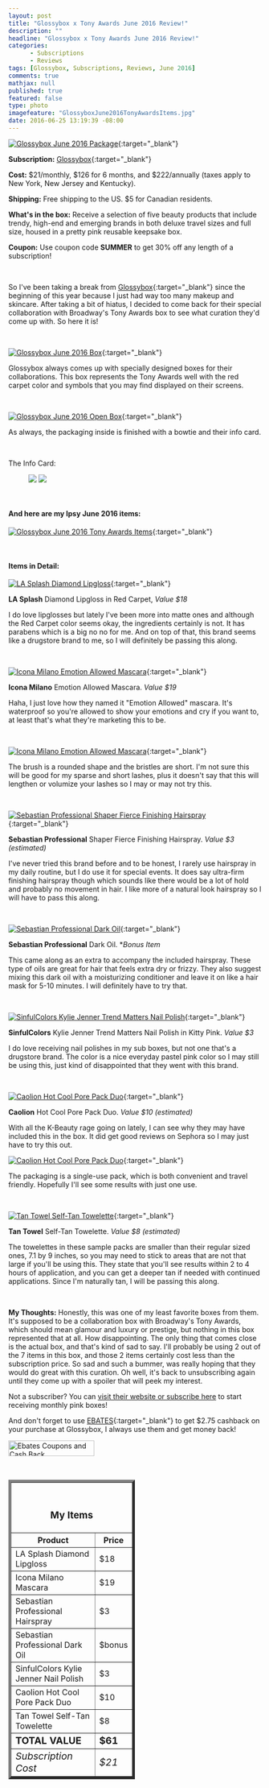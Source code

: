 ```yaml
---
layout: post
title: "Glossybox x Tony Awards June 2016 Review!"
description: ""
headline: "Glossybox x Tony Awards June 2016 Review!"
categories: 
      - Subscriptions
      - Reviews
tags: [Glossybox, Subscriptions, Reviews, June 2016]
comments: true
mathjax: null
published: true
featured: false
type: photo
imagefeature: "GlossyboxJune2016TonyAwardsItems.jpg"
date: 2016-06-25 13:19:39 -08:00
---
```


[![Glossybox June 2016 Package](http://whatsupmailbox.com/images/GlossyboxJune2016TonyAwardsPackage.jpg)](glossybox.evyy.net/c/164125/266055/4265){:target="_blank"}

**Subscription:** [Glossybox](glossybox.evyy.net/c/164125/266055/4265){:target="_blank"}

**Cost:** $21/monthly, $126 for 6 months, and $222/annually (taxes apply to New York, New Jersey and Kentucky).

**Shipping:** Free shipping to the US. $5 for Canadian residents.

**What's in the box:** Receive a selection of five beauty products that include trendy, high-end and emerging brands in both deluxe travel sizes and full size, housed in a pretty pink reusable keepsake box.

**Coupon:** Use coupon code **SUMMER** to get 30% off any length of a subscription!

<br>

So I've been taking a break from [Glossybox](glossybox.evyy.net/c/164125/266055/4265){:target="_blank"} since the beginning of this year because I just had way too many makeup and skincare. After taking a bit of hiatus, I decided to come back for their special collaboration with Broadway's Tony Awards box to see what curation they'd come up with. So here it is!

<br>

[![Glossybox June 2016 Box](http://whatsupmailbox.com/images/GlossyboxJune2016TonyAwardsBox.jpg)](glossybox.evyy.net/c/164125/266055/4265){:target="_blank"}

Glossybox always comes up with specially designed boxes for their collaborations. This box represents the Tony Awards well with the red carpet color and symbols that you may find displayed on their screens.

<br>

[![Glossybox June 2016 Open Box](http://whatsupmailbox.com/images/GlossyboxJune2016TonyAwardsOpenBox.jpg)](glossybox.evyy.net/c/164125/266055/4265){:target="_blank"}

As always, the packaging inside is finished with a bowtie and their info card. 

<br>

The Info Card:

<figure class="half">
      <img src='/images/GlossyboxJune2016TonyAwardsInfo.jpg'>
      <img src='/images/GlossyboxJune2016TonyAwardsInfo2.jpg'>
</figure>

<br>

<H4>And here are my Ipsy June 2016 items:</H4>

[![Glossybox June 2016 Tony Awards Items](http://whatsupmailbox.com/images/GlossyboxJune2016TonyAwardsItems.jpg)](glossybox.evyy.net/c/164125/266055/4265){:target="_blank"}

<br>

<H4>Items in Detail:</H4>

[![LA Splash Diamond Lipgloss](http://whatsupmailbox.com/images/GlossyboxJune2016TonyAwardsLASplashDiamondLipgloss.jpg)](glossybox.evyy.net/c/164125/266055/4265){:target="_blank"}

**LA Splash** Diamond Lipgloss in Red Carpet, *Value $18*

I do love lipglosses but lately I've been more into matte ones and although the Red Carpet color seems okay, the ingredients certainly is not. It has parabens which is a big no no for me. And on top of that, this brand seems like a drugstore brand to me, so I will definitely be passing this along.

<br>

[![Icona Milano Emotion Allowed Mascara](http://whatsupmailbox.com/images/GlossyboxJune2016TonyAwardsIconaMilanoEmotionAllowedMascara.jpg)](glossybox.evyy.net/c/164125/266055/4265){:target="_blank"}

**Icona Milano** Emotion Allowed Mascara. *Value $19*

Haha, I just love how they named it "Emotion Allowed" mascara. It's waterproof so you're allowed to show your emotions and cry if you want to, at least that's what they're marketing this to be.

<br>

[![Icona Milano Emotion Allowed Mascara](http://whatsupmailbox.com/images/GlossyboxJune2016TonyAwardsIconaMilanoEmotionAllowedMascara2.jpg)](glossybox.evyy.net/c/164125/266055/4265){:target="_blank"}

The brush is a rounded shape and the bristles are short. I'm not sure this will be good for my sparse and short lashes, plus it doesn't say that this will lengthen or volumize your lashes so I may or may not try this.

<br>

[![Sebastian Professional Shaper Fierce Finishing Hairspray](http://whatsupmailbox.com/images/GlossyboxJune2016TonyAwardsSebastianProfessionalShaperFierceHairspray.jpg)](glossybox.evyy.net/c/164125/266055/4265){:target="_blank"}

**Sebastian Professional** Shaper Fierce Finishing Hairspray. *Value $3 (estimated)*

I've never tried this brand before and to be honest, I rarely use hairspray in my daily routine, but I do use it for special events. It does say ultra-firm finishing hairspray though which sounds like there would be a lot of hold and probably no movement in hair. I like more of a natural look hairspray so I will have to pass this along.

<br>

[![Sebastian Professional Dark Oil](http://whatsupmailbox.com/images/GlossyboxJune2016TonyAwardsSebastianProfessionalDarkOil.jpg)](glossybox.evyy.net/c/164125/266055/4265){:target="_blank"}

**Sebastian Professional** Dark Oil. **Bonus Item*

This came along as an extra to accompany the included hairspray. These type of oils are great for hair that feels extra dry or frizzy. They also suggest mixing this dark oil with a moisturizing conditioner and leave it on like a hair mask for 5-10 minutes. I will definitely have to try that.

<br>

[![SinfulColors Kylie Jenner Trend Matters Nail Polish](http://whatsupmailbox.com/images/GlossyboxJune2016TonyAwardsSinfulColorsKylieJennerTrendMattersNailPolish.jpg)](glossybox.evyy.net/c/164125/266055/4265){:target="_blank"}

**SinfulColors** Kylie Jenner Trend Matters Nail Polish in Kitty Pink. *Value $3*

I do love receiving nail polishes in my sub boxes, but not one that's a drugstore brand. The color is a nice everyday pastel pink color so I may still be using this, just kind of disappointed that they went with this brand.

<br>

[![Caolion Hot Cool Pore Pack Duo](http://whatsupmailbox.com/images/GlossyboxJune2016TonyAwardsCaolionHotCoolPorePackDuo.jpg)](glossybox.evyy.net/c/164125/266055/4265){:target="_blank"}

**Caolion** Hot Cool Pore Pack Duo. *Value $10 (estimated)*

With all the K-Beauty rage going on lately, I can see why they may have included this in the box. It did get good reviews on Sephora so I may just have to try this out.

[![Caolion Hot Cool Pore Pack Duo](http://whatsupmailbox.com/images/GlossyboxJune2016TonyAwardsCaolionHotCoolPorePackDuo2.jpg)](glossybox.evyy.net/c/164125/266055/4265){:target="_blank"}

The packaging is a single-use pack, which is both convenient and travel friendly. Hopefully I'll see some results with just one use.

<br>

[![Tan Towel Self-Tan Towelette](http://whatsupmailbox.com/images/GlossyboxJune2016TonyAwardsTanTowel.jpg)](glossybox.evyy.net/c/164125/266055/4265){:target="_blank"}

**Tan Towel** Self-Tan Towelette. *Value $8 (estimated)*

The towelettes in these sample packs are smaller than their regular sized ones, 7.1 by 9 inches, so you may need to stick to areas that are not that large if you'll be using this. They state that you'll see results within 2 to 4 hours of application, and you can get a deeper tan if needed with continued applications. Since I'm naturally tan, I will be passing this along.

<br>

<i class="icon-exclamation-sign"></i> **My Thoughts:** Honestly, this was one of my least favorite boxes from them. It's supposed to be a collaboration box with Broadway's Tony Awards, which should mean glamour and luxury or prestige, but nothing in this box represented that at all. How disappointing. The only thing that comes close is the actual box, and that's kind of sad to say. I'll probably be using 2 out of the 7 items in this box, and those 2 items certainly cost less than the subscription price. So sad and such a bummer, was really hoping that they would do great with this curation. Oh well, it's back to unsubscribing again until they come up with a spoiler that will peek my interest.

Not a subscriber? You can [visit their website or subscribe here](glossybox.evyy.net/c/164125/266055/4265) to start receiving monthly pink boxes!

And don't forget to use [EBATES](http://www.ebates.com/rf.do?referrerid=nFbj2DqrCN%2BpB5AWKzmAFQ%3D%3D&eeid=30337){:target="_blank"} to get $2.75 cashback on your purchase at Glossybox, I always use them and get money back!

<a href='http://www.ebates.com/rf.do?referrerid=nFbj2DqrCN%2BpB5AWKzmAFQ%3D%3D&eeid=28585' target='_blank' rel='nofollow'><img src='http://www.ebates.com/referral/2012/global_files/images/ebates_logo.png' alt='Ebates Coupons and Cash Back' height='31' width='171' border='0'/></a>

<br>

<TABLE  BORDER="5" style="width:50%">
   <TR>
      <TH COLSPAN="2">
         <H3><BR><center>My Items</center></H3>
      </TH>
   </TR>
      <TH>Product</TH>
      <TH>Price</TH>
  <TR>
      <TD>LA Splash Diamond Lipgloss</TD>
      <TD>$18</TD>
   </TR>
   <TR>
      <TD>Icona Milano Mascara</TD>
      <TD>$19</TD>
   </TR>
  <TR>
      <TD>Sebastian Professional Hairspray</TD>
      <TD>$3</TD>
   </TR>
   <TR>
      <TD>Sebastian Professional Dark Oil</TD>
      <TD>$bonus</TD>
   </TR>
   <TR>
      <TD>SinfulColors Kylie Jenner Nail Polish</TD>
      <TD>$3</TD>
   </TR>
   <TR>
      <TD>Caolion Hot Cool Pore Pack Duo</TD>
      <TD>$10</TD>
   </TR>
   <TR>
      <TD>Tan Towel Self-Tan Towelette</TD>
      <TD>$8</TD>
   </TR>
   <TR>
      <TD><b><big>TOTAL VALUE</big></b></TD>
      <TD><b><big>$61</big></b></TD>
   </TR>
   <TR>
      <TD><i><big>Subscription Cost</big></i></TD>
      <TD><i><big>$21</big></i></TD>
   </TR>
</TABLE>

